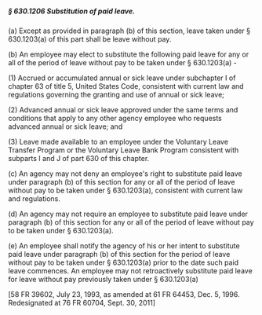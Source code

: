 ##### § 630.1206 Substitution of paid leave. #####

(a) Except as provided in paragraph (b) of this section, leave taken under § 630.1203(a) of this part shall be leave without pay.

(b) An employee may elect to substitute the following paid leave for any or all of the period of leave without pay to be taken under § 630.1203(a) -

(1) Accrued or accumulated annual or sick leave under subchapter I of chapter 63 of title 5, United States Code, consistent with current law and regulations governing the granting and use of annual or sick leave;

(2) Advanced annual or sick leave approved under the same terms and conditions that apply to any other agency employee who requests advanced annual or sick leave; and

(3) Leave made available to an employee under the Voluntary Leave Transfer Program or the Voluntary Leave Bank Program consistent with subparts I and J of part 630 of this chapter.

(c) An agency may not deny an employee's right to substitute paid leave under paragraph (b) of this section for any or all of the period of leave without pay to be taken under § 630.1203(a), consistent with current law and regulations.

(d) An agency may not require an employee to substitute paid leave under paragraph (b) of this section for any or all of the period of leave without pay to be taken under § 630.1203(a).

(e) An employee shall notify the agency of his or her intent to substitute paid leave under paragraph (b) of this section for the period of leave without pay to be taken under § 630.1203(a) prior to the date such paid leave commences. An employee may not retroactively substitute paid leave for leave without pay previously taken under § 630.1203(a)

[58 FR 39602, July 23, 1993, as amended at 61 FR 64453, Dec. 5, 1996. Redesignated at 76 FR 60704, Sept. 30, 2011]